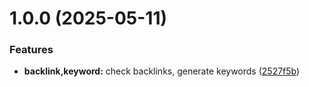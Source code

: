 # 1.0.0 (2025-05-11)


### Features

* **backlink,keyword:** check backlinks, generate keywords ([2527f5b](https://github.com/mrgoonie/seo-insights-mcp-server/commit/2527f5b95623504d04afe23666b929841eacf7ca))
